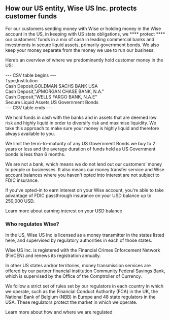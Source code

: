 ## How our US entity, Wise US Inc. protects customer funds  
For our customers sending money with Wise or holding money in the Wise account in the US, in keeping with US state obligations, we **** protect **** our customers’ funds in a mix of cash in leading commercial banks and investments in secure liquid assets, primarily government bonds. We also keep your money separate from the money we use to run our business.

Here’s an overview of where we predominantly hold customer money in the US:


--- CSV table begins ---  
Type,Institution  
Cash Deposit,GOLDMAN SACHS BANK USA  
Cash Deposit,"JPMORGAN CHASE BANK, N.A."  
Cash Deposit,"WELLS FARGO BANK, N.A.E"  
Secure Liquid Assets,US Government Bonds  
--- CSV table ends ---  


We hold funds in cash with the banks and in assets that are deemed low risk and highly liquid in order to diversify risk and maximise liquidity. We take this approach to make sure your money is highly liquid and therefore always available to you. 

We limit the term-to-maturity of any US Government Bonds we buy to 2 years or less and the average duration of funds held as US Government bonds is less than 6 months.

We are not a bank, which means we do not lend out our customers’ money to people or businesses. It also means our money transfer service and Wise account balances where you haven't opted into interest are not subject to FDIC insurance.

If you’ve opted-in to earn interest on your Wise account, you're able to take advantage of FDIC passthrough insurance on your USD balance up to 250,000 USD. 

Learn more about earning interest on your USD balance

###  **Who regulates Wise?**

In the US, Wise US Inc is licensed as a money transmitter in the states listed here, and supervised by regulatory authorities in each of those states.

Wise US Inc. is registered with the Financial Crimes Enforcement Network (FinCEN) and renews its registration annually. 

In other US states and/or territories, money transmission services are offered by our partner financial institution Community Federal Savings Bank, which is supervised by the Office of the Comptroller of Currency.

We follow a strict set of rules set by our regulators in each country in which we operate, such as the Financial Conduct Authority (FCA) in the UK, the National Bank of Belgium (NBB) in Europe and 48 state regulators in the USA. These regulators protect the market in which we operate. 

Learn more about how and where we are regulated